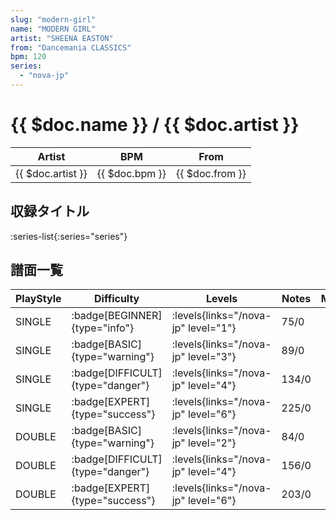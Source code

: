 ```yaml
---
slug: "modern-girl"
name: "MODERN GIRL"
artist: "SHEENA EASTON"
from: "Dancemania CLASSICS"
bpm: 120
series:
  - "nova-jp"
---
```


# {{ $doc.name }} / {{ $doc.artist }}

|Artist|BPM|From|
|------|---|----|
|{{ $doc.artist }}|{{ $doc.bpm }}|{{ $doc.from }}|

## 収録タイトル

:series-list{:series="series"}

## 譜面一覧

|PlayStyle|Difficulty|Levels|Notes|Movie|
|---------|----------|------|-----|-----|
|SINGLE| :badge[BEGINNER]{type="info"}| :levels{links="/nova-jp" level="1"}|75/0||
|SINGLE| :badge[BASIC]{type="warning"}| :levels{links="/nova-jp" level="3"}|89/0||
|SINGLE| :badge[DIFFICULT]{type="danger"}| :levels{links="/nova-jp" level="4"}|134/0||
|SINGLE| :badge[EXPERT]{type="success"}| :levels{links="/nova-jp" level="6"}|225/0||
|DOUBLE| :badge[BASIC]{type="warning"}| :levels{links="/nova-jp" level="2"}|84/0||
|DOUBLE| :badge[DIFFICULT]{type="danger"}| :levels{links="/nova-jp" level="4"}|156/0||
|DOUBLE| :badge[EXPERT]{type="success"}| :levels{links="/nova-jp" level="6"}|203/0||
